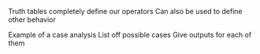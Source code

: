Truth tables completely define our operators
Can also be used to define other behavior

Example of a case analysis
	List off possible cases
	Give outputs for each of them

